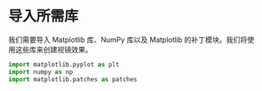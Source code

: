 # 导入所需库

我们需要导入 Matplotlib 库、NumPy 库以及 Matplotlib 的补丁模块。我们将使用这些库来创建视镜效果。

```python
import matplotlib.pyplot as plt
import numpy as np
import matplotlib.patches as patches
```
